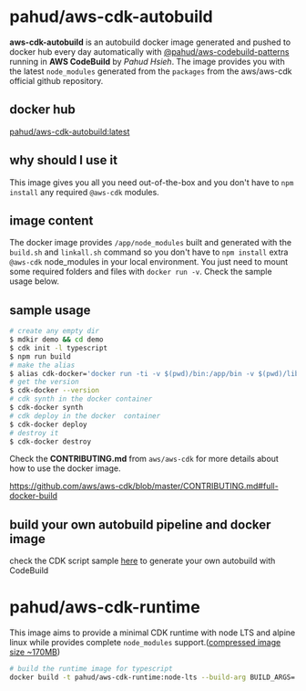 # pahud/aws-cdk-autobuild
**aws-cdk-autobuild** is an autobuild docker image generated and pushed to docker hub every day automatically with [@pahud/aws-codebuild-patterns](https://www.npmjs.com/package/@pahud/aws-codebuild-patterns) running in **AWS CodeBuild** by _Pahud Hsieh_. The image provides you with the latest `node_modules`  generated from the `packages` from the aws/aws-cdk official github repository.

## docker hub 
[pahud/aws-cdk-autobuild:latest](https://hub.docker.com/repository/docker/pahud/aws-cdk-autobuild)

## why should I use it
This image gives you all you need out-of-the-box and you don't have to `npm install` any required `@aws-cdk` modules.

## image content
The docker image provides `/app/node_modules` built and generated with the `build.sh` and `linkall.sh` command so you don't have to `npm install` extra `@aws-cdk` node_modules  in your local environment. You just need to mount some required folders and files with `docker run -v`. Check the sample usage below.

## sample usage

```sh
# create any empty dir
$ mdkir demo && cd demo
$ cdk init -l typescript
$ npm run build
# make the alias
$ alias cdk-docker='docker run -ti -v $(pwd)/bin:/app/bin -v $(pwd)/lib:/app/lib -v $(pwd)/cdk.json:/app/cdk.json -v ${HOME}/.aws:/root/.aws -w /app pahud/aws-cdk-autobuild:latest'
# get the version
$ cdk-docker --version
# cdk synth in the docker container
$ cdk-docker synth
# cdk deploy in the docker  container 
$ cdk-docker deploy
# destroy it
$ cdk-docker destroy
```

Check the **CONTRIBUTING.md** from `aws/aws-cdk` for more details about how to use the docker image.

https://github.com/aws/aws-cdk/blob/master/CONTRIBUTING.md#full-docker-build

## build your own autobuild pipeline and docker image
check the CDK script sample [here](https://github.com/pahud/cdk-samples/blob/5008183a4a73b6380969eb5147c0a46e474fda91/typescript/packages/aws-codebuild-patterns/samples/all.ts#L215-L275) to generate your own autobuild with CodeBuild


# pahud/aws-cdk-runtime

This image aims to provide a minimal CDK runtime with node LTS and alpine linux while provides complete `node_modules` support.([compressed image size ~170MB](https://hub.docker.com/r/pahud/aws-cdk-runtime/tags))

```bash
# build the runtime image for typescript
docker build -t pahud/aws-cdk-runtime:node-lts --build-arg BUILD_ARGS='--skip-test' . -f Dockerfile.runtime
```


